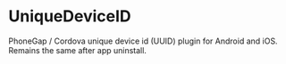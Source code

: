 UniqueDeviceID
==============

PhoneGap / Cordova unique device id (UUID) plugin for Android and iOS. Remains the same after app uninstall.
